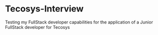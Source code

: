 # Tecosys-Interview
Testing my FullStack developer capabilities for the application of a Junior FullStack developer for Tecosys
